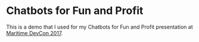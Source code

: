 # Chatbots for Fun and Profit

This is a demo that I used for my Chatbots for Fun and Profit presentation at [Maritime DevCon 2017](https://maritimedevcon.ca/).
